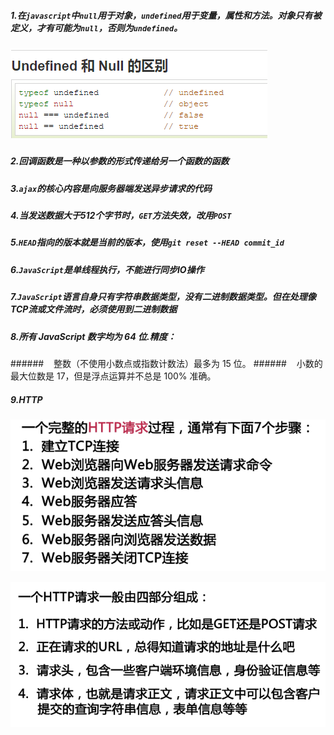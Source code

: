 ##### 1.在`javascript`中`null`用于对象，`undefined`用于变量，属性和方法。对象只有被定义，才有可能为`null`，否则为`undefined`。
##### ![](./imgs/web01.png "undefined和null的区别")

##### 2.回调函数是一种以参数的形式传递给另一个函数的函数

##### 3.`ajax`的核心内容是向服务器端发送异步请求的代码

##### 4.当发送数据大于512个字节时，`GET`方法失效，改用`POST`

##### 5.`HEAD`指向的版本就是当前的版本，使用`git reset --HEAD commit_id`

##### 6.`JavaScript`是单线程执行，不能进行同步IO操作

##### 7.`JavaScript`语言自身只有字符串数据类型，没有二进制数据类型。但在处理像TCP流或文件流时，必须使用到二进制数据

##### 8.所有 JavaScript 数字均为 64 位.精度：
######&nbsp;&nbsp;&nbsp;&nbsp;整数（不使用小数点或指数计数法）最多为 15 位。
######&nbsp;&nbsp;&nbsp;&nbsp;小数的最大位数是 17，但是浮点运算并不总是 100% 准确。

##### 9.HTTP
![](./imgs/web02.png "http请求过程")

![](./imgs/web03.png "http请求组成")
